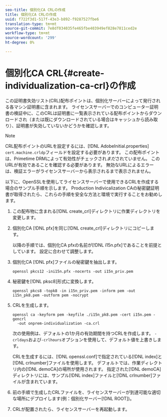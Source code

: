 ```yaml
---
seo-title: 個別化CA CRLの作成
title: 個別化CA CRLの作成
uuid: f722f3d1-517f-43e3-b892-f9287527fbe6
translation-type: tm+mt
source-git-commit: 7e8df034035fe465fbe403949ef828e7811ced2e
workflow-type: tm+mt
source-wordcount: '299'
ht-degree: 0%

---
```



# 個別化CA CRL{#create-individualization-ca-crl}の作成

この証明書失効リスト(CRL)配布ポイントは、個別化サーバーによって発行される各マシン証明書に含まれます。 ライセンスサーバーでのコンピューター証明書の検証中に、このCRLは証明書に一覧表示されている配布ポイントからダウンロードされ（または既にダウンロードされている場合はキャッシュから読み取り）、証明書が失効していないかどうかを確認します。

>[!NOTE]
>
>CRL配布ポイントのURLを設定するには、[!DNL AdobeInitial.properties] `cert.machine.crldp`フィールドを設定する必要があります。 この配布ポイントは、Primetime DRMによって有効性がチェックされ&#x200B;*まだ*&#x200B;されていません。 このURLが有効であることを確認する必要があります。 無効なURLによるエラーは、検証エラーがライセンスサーバーから表示されるまで表示されません。

以下に、OpenSSLを使用してライセンスサーバーで使用できるCRLを作成する場合のサンプル手順を示します。 Production Indivicalization CAの秘密鍵証明書が取得されたら、これらの手順を安全な方法と環境で実行することをお勧めします。

1. この配布物に含まれる[!DNL create_crl]ディレクトリに作業ディレクトリを変更します。
1. 個別化CA [!DNL pfx]を同じ[!DNL create_crl]ディレクトリにコピーします。

   以降の手順では、個別化CA pfxの名前が[!DNL i15n.pfx]であることを前提としています。 設定に合わせて調整します。
1. 個別化CA [!DNL pfx]ファイルの秘密鍵を抽出します。

   ```
   openssl pkcs12 -ini15n.pfx -nocerts -out i15n_priv.pem
   ```

1. 秘密鍵を[!DNL pksc8]形式に変換します。

   ```
   openssl pkcs8 -topk8 -in i15n_priv.pem -inform pem -out i15n_pk8.pem -outform pem -nocrypt
   ```

1. CRLを生成します。

   ```
   openssl ca -keyform pem -keyfile ./i15n_pk8.pem -cert i15n.pem -gencrl  
     -out onprem-individualization -ca.crl
   ```

   次の使用例は、デフォルトの1か月の有効期間を持つCRLを作成します。 `-crldays`および`-crlhours`オプションを使用して、デフォルト値を上書きします。

   CRLを生成するには、[!DNL openssl.conf]で指定されている[!DNL index]と[!DNL crlnumber]ファイルを使用します。 デフォルトでは、作業ディレクトリ内の[!DNL demoCA]の場所が使用されます。 指定された[!DNL demoCA]ディレクトリには、サンプル[!DNL index]ファイルと[!DNL crlnumber]ファイルが含まれています。

1. 前の手順で生成したCRLファイルを、ライセンスサーバーが到達可能な適切な場所にデプロイします(例：個別化サーバー[!DNL ROOT])。
1. CRLが配置されたら、ライセンスサーバーを再起動します。
